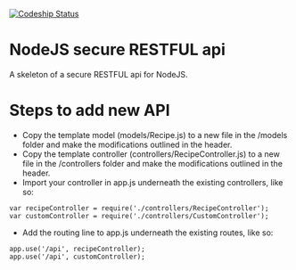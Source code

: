 [![Codeship Status](https://codeship.com/projects/8e512810-b025-0132-3257-0e5ba92aabbb/status?branch=master)](https://codeship.com/projects/69472)

# NodeJS secure RESTFUL api

A skeleton of a secure RESTFUL api for NodeJS. 

# Steps to add new API

* Copy the template model (models/Recipe.js) to a new file in the /models folder and make the modifications outlined in the header.
* Copy the template controller (controllers/RecipeController.js) to a new file in the /controllers folder and make the modifications outlined in the header.
* Import your controller in app.js underneath the existing controllers, like so:
```
var recipeController = require('./controllers/RecipeController');
var customController = require('./controllers/CustomController');
```
* Add the routing line to app.js underneath the existing routes, like so: 
``` 
app.use('/api', recipeController);
app.use('/api', customController);
```